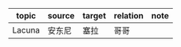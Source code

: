 | topic | source | target | relation | note |
| ----- | ------ | ------ | -------- | ---- |
| Lacuna | 安东尼 | 塞拉 | 哥哥 |  |
